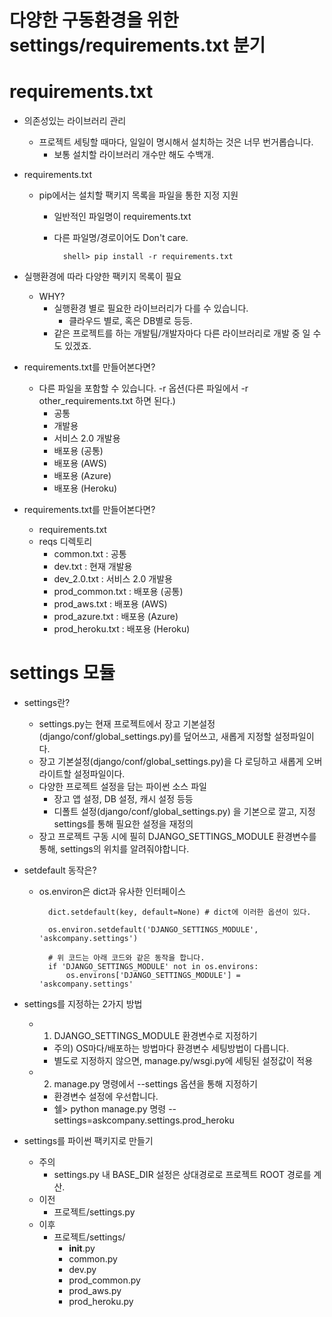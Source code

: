 # 다양한 구동환경을 위한 settings/requirements.txt 분기

# requirements.txt
- 의존성있는 라이브러리 관리
    - 프로젝트 세팅할 때마다, 일일이 명시해서 설치하는 것은 너무 번거롭습니다.
        - 보통 설치할 라이브러리 개수만 해도 수백개.

- requirements.txt
    - pip에서는 설치할 팩키지 목록을 파일을 통한 지정 지원
        - 일반적인 파일명이 requirements.txt
        - 다른 파일명/경로이어도 Don't care.

                shell> pip install -r requirements.txt

- 실행환경에 따라 다양한 팩키지 목록이 필요
    - WHY?
        - 실행환경 별로 필요한 라이브러리가 다를 수 있습니다.
            - 클라우드 별로, 혹은 DB별로 등등.
        - 같은 프로젝트를 하는 개발팀/개발자마다 다른 라이브러리로 개발 중 일 수도 있겠죠.

- requirements.txt를 만들어본다면?
    - 다른 파일을 포함할 수 있습니다. -r 옵션(다른 파일에서 -r other_requirements.txt 하면 된다.)
        - 공통
        - 개발용
        - 서비스 2.0 개발용
        - 배포용 (공통)
        - 배포용 (AWS)
        - 배포용 (Azure)
        - 배포용 (Heroku)

- requirements.txt를 만들어본다면?
    - requirements.txt
    - reqs 디렉토리
        - common.txt : 공통
        - dev.txt : 현재 개발용
        - dev_2.0.txt : 서비스 2.0 개발용
        - prod_common.txt : 배포용 (공통)
        - prod_aws.txt : 배포용 (AWS)
        - prod_azure.txt : 배포용 (Azure)
        - prod_heroku.txt : 배포용 (Heroku)

# settings 모듈
- settings란?
    - settings.py는 현재 프로젝트에서 장고 기본설정(django/conf/global_settings.py)를 덮어쓰고, 새롭게 지정할 설정파일이다.
    - 장고 기본설정(django/conf/global_settings.py)을 다 로딩하고 새롭게 오버라이트할 설정파일이다.
    - 다양한 프로젝트 설정을 담는 파이썬 소스 파일
        - 장고 앱 설정, DB 설정, 캐시 설정 등등
        - 디폴트 설정(django/conf/global_settings.py) 을 기본으로 깔고, 지정 settings를 통해 필요한 설정을 재정의
    - 장고 프로젝트 구동 시에 필히 DJANGO_SETTINGS_MODULE 환경변수를 통해, settings의 위치를 알려줘야합니다.

- setdefault 동작은?
    - os.environ은 dict과 유사한 인터페이스

            dict.setdefault(key, default=None) # dict에 이러한 옵션이 있다.
            
            os.environ.setdefault('DJANGO_SETTINGS_MODULE', 'askcompany.settings')
            
            # 위 코드는 아래 코드와 같은 동작을 합니다.
            if 'DJANGO_SETTINGS_MODULE' not in os.environs:
                os.environs['DJANGO_SETTINGS_MODULE'] = 'askcompany.settings'


- settings를 지정하는 2가지 방법
    - 1) DJANGO_SETTINGS_MODULE 환경변수로 지정하기
        - 주의) OS마다/배포하는 방법마다 환경변수 세팅방법이 다릅니다.
        - 별도로 지정하지 않으면, manage.py/wsgi.py에 세팅된 설정값이 적용
    - 2) manage.py 명령에서 --settings 옵션을 통해 지정하기
        - 환경변수 설정에 우선합니다.
        - 쉘> python manage.py 명령 --settings=askcompany.settings.prod_heroku

- settings를 파이썬 팩키지로 만들기
    - 주의
        - settings.py 내 BASE_DIR 설정은 상대경로로 프로젝트 ROOT 경로를 계산.
    - 이전
        - 프로젝트/settings.py
    - 이후
        - 프로젝트/settings/
            - __init__.py
            - common.py
            - dev.py
            - prod_common.py
            - prod_aws.py
            - prod_heroku.py